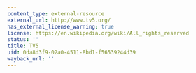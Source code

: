 ```yaml
---
content_type: external-resource
external_url: http://www.tv5.org/
has_external_license_warning: true
license: https://en.wikipedia.org/wiki/All_rights_reserved
status: ''
title: TV5
uid: 0da8d3f9-02a0-4511-8bd1-f56539244d39
wayback_url: ''
---
```

